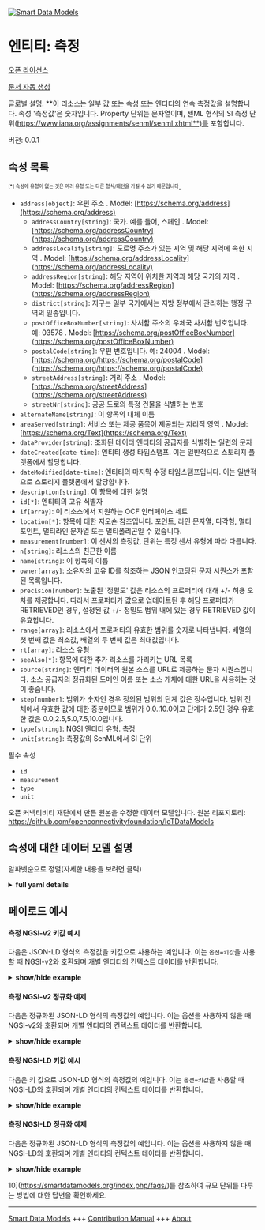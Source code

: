 <!-- 10-Header -->    
[![Smart Data Models](https://smartdatamodels.org/wp-content/uploads/2022/01/SmartDataModels_logo.png "Logo")](https://smartdatamodels.org)    
엔티티: 측정    
=======<!-- /10-Header -->    
<!-- 15-License -->    
[오픈 라이선스](https://github.com/smart-data-models//dataModel.OCF/blob/master/Measurement/LICENSE.md)    
[문서 자동 생성](https://docs.google.com/presentation/d/e/2PACX-1vTs-Ng5dIAwkg91oTTUdt8ua7woBXhPnwavZ0FxgR8BsAI_Ek3C5q97Nd94HS8KhP-r_quD4H0fgyt3/pub?start=false&loop=false&delayms=3000#slide=id.gb715ace035_0_60)    
<!-- /15-License -->    
<!-- 20-Description -->    
글로벌 설명: **이 리소스는 일부 값 또는 속성 또는 엔티티의 연속 측정값을 설명합니다. 속성 '측정값'은 숫자입니다. Property 단위는 문자열이며, 센ML 형식의 SI 측정 단위(https://www.iana.org/assignments/senml/senml.xhtml**)를 포함합니다.    
버전: 0.0.1    
<!-- /20-Description -->    
<!-- 30-PropertiesList -->    
## 속성 목록    
<sup><sub>[*] 속성에 유형이 없는 것은 여러 유형 또는 다른 형식/패턴을 가질 수 있기 때문입니다</sub></sup>.    
- `address[object]`: 우편 주소  . Model: [https://schema.org/address](https://schema.org/address)	- `addressCountry[string]`: 국가. 예를 들어, 스페인  . Model: [https://schema.org/addressCountry](https://schema.org/addressCountry)    
	- `addressLocality[string]`: 도로명 주소가 있는 지역 및 해당 지역에 속한 지역  . Model: [https://schema.org/addressLocality](https://schema.org/addressLocality)    
	- `addressRegion[string]`: 해당 지역이 위치한 지역과 해당 국가의 지역  . Model: [https://schema.org/addressRegion](https://schema.org/addressRegion)    
	- `district[string]`: 지구는 일부 국가에서는 지방 정부에서 관리하는 행정 구역의 일종입니다.      
	- `postOfficeBoxNumber[string]`: 사서함 주소의 우체국 사서함 번호입니다. 예: 03578  . Model: [https://schema.org/postOfficeBoxNumber](https://schema.org/postOfficeBoxNumber)    
	- `postalCode[string]`: 우편 번호입니다. 예: 24004  . Model: [https://schema.org/https://schema.org/postalCode](https://schema.org/https://schema.org/postalCode)    
	- `streetAddress[string]`: 거리 주소  . Model: [https://schema.org/streetAddress](https://schema.org/streetAddress)    
	- `streetNr[string]`: 공공 도로의 특정 건물을 식별하는 번호      
- `alternateName[string]`: 이 항목의 대체 이름  - `areaServed[string]`: 서비스 또는 제공 품목이 제공되는 지리적 영역  . Model: [https://schema.org/Text](https://schema.org/Text)- `dataProvider[string]`: 조화된 데이터 엔티티의 공급자를 식별하는 일련의 문자  - `dateCreated[date-time]`: 엔티티 생성 타임스탬프. 이는 일반적으로 스토리지 플랫폼에서 할당합니다.  - `dateModified[date-time]`: 엔티티의 마지막 수정 타임스탬프입니다. 이는 일반적으로 스토리지 플랫폼에서 할당합니다.  - `description[string]`: 이 항목에 대한 설명  - `id[*]`: 엔티티의 고유 식별자  - `if[array]`: 이 리소스에서 지원하는 OCF 인터페이스 세트  - `location[*]`: 항목에 대한 지오숀 참조입니다. 포인트, 라인 문자열, 다각형, 멀티포인트, 멀티라인 문자열 또는 멀티폴리곤일 수 있습니다.  - `measurement[number]`: 이 센서의 측정값, 단위는 특정 센서 유형에 따라 다릅니다.  - `n[string]`: 리소스의 친근한 이름  - `name[string]`: 이 항목의 이름  - `owner[array]`: 소유자의 고유 ID를 참조하는 JSON 인코딩된 문자 시퀀스가 포함된 목록입니다.  - `precision[number]`: 노출된 '정밀도' 값은 리소스의 프로퍼티에 대해 +/- 허용 오차를 제공합니다. 따라서 프로퍼티가 값으로 업데이트된 후 해당 프로퍼티가 RETRIEVED인 경우, 설정된 값 +/- 정밀도 범위 내에 있는 경우 RETRIEVED 값이 유효합니다.  - `range[array]`: 리소스에서 프로퍼티의 유효한 범위를 숫자로 나타냅니다. 배열의 첫 번째 값은 최소값, 배열의 두 번째 값은 최대값입니다.  - `rt[array]`: 리소스 유형  - `seeAlso[*]`: 항목에 대한 추가 리소스를 가리키는 URL 목록  - `source[string]`: 엔티티 데이터의 원본 소스를 URL로 제공하는 문자 시퀀스입니다. 소스 공급자의 정규화된 도메인 이름 또는 소스 개체에 대한 URL을 사용하는 것이 좋습니다.  - `step[number]`: 범위가 숫자인 경우 정의된 범위의 단계 값은 정수입니다.  범위 전체에서 유효한 값에 대한 증분이므로 범위가 0.0..10.0이고 단계가 2.5인 경우 유효한 값은 0.0,2.5,5.0,7.5,10.0입니다.  - `type[string]`: NGSI 엔티티 유형. 측정  - `unit[string]`: 측정값의 SenML에서 SI 단위  <!-- /30-PropertiesList -->    
<!-- 35-RequiredProperties -->    
필수 속성    
- `id`  - `measurement`  - `type`  - `unit`  <!-- /35-RequiredProperties -->    
<!-- 40-RequiredProperties -->    
오픈 커넥티비티 재단에서 만든 원본을 수정한 데이터 모델입니다. 원본 리포지토리: https://github.com/openconnectivityfoundation/IoTDataModels    
<!-- /40-RequiredProperties -->    
<!-- 50-DataModelHeader -->    
## 속성에 대한 데이터 모델 설명    
알파벳순으로 정렬(자세한 내용을 보려면 클릭)    
<!-- /50-DataModelHeader -->    
<!-- 60-ModelYaml -->    
<details><summary><strong>full yaml details</strong></summary>      
```yaml    
Measurement:      
  description: 'This Resource describes a continuous measurement of some value or property or entity .The Property ''measurement'' is a number. The Property unit is a string and will contain an SI unit of measurement in senML format  https://www.iana.org/assignments/senml/senml.xhtml'      
  properties:      
    address:      
      description: The mailing address      
      properties:      
        addressCountry:      
          description: 'The country. For example, Spain'      
          type: string      
          x-ngsi:      
            model: https://schema.org/addressCountry      
            type: Property      
        addressLocality:      
          description: 'The locality in which the street address is, and which is in the region'      
          type: string      
          x-ngsi:      
            model: https://schema.org/addressLocality      
            type: Property      
        addressRegion:      
          description: 'The region in which the locality is, and which is in the country'      
          type: string      
          x-ngsi:      
            model: https://schema.org/addressRegion      
            type: Property      
        district:      
          description: 'A district is a type of administrative division that, in some countries, is managed by the local government'      
          type: string      
          x-ngsi:      
            type: Property      
        postOfficeBoxNumber:      
          description: 'The post office box number for PO box addresses. For example, 03578'      
          type: string      
          x-ngsi:      
            model: https://schema.org/postOfficeBoxNumber      
            type: Property      
        postalCode:      
          description: 'The postal code. For example, 24004'      
          type: string      
          x-ngsi:      
            model: https://schema.org/https://schema.org/postalCode      
            type: Property      
        streetAddress:      
          description: The street address      
          type: string      
          x-ngsi:      
            model: https://schema.org/streetAddress      
            type: Property      
        streetNr:      
          description: Number identifying a specific property on a public street      
          type: string      
          x-ngsi:      
            type: Property      
      type: object      
      x-ngsi:      
        model: https://schema.org/address      
        type: Property      
    alternateName:      
      description: An alternative name for this item      
      type: string      
      x-ngsi:      
        type: Property      
    areaServed:      
      description: The geographic area where a service or offered item is provided      
      type: string      
      x-ngsi:      
        model: https://schema.org/Text      
        type: Property      
    dataProvider:      
      description: A sequence of characters identifying the provider of the harmonised data entity      
      type: string      
      x-ngsi:      
        type: Property      
    dateCreated:      
      description: Entity creation timestamp. This will usually be allocated by the storage platform      
      format: date-time      
      type: string      
      x-ngsi:      
        type: Property      
    dateModified:      
      description: Timestamp of the last modification of the entity. This will usually be allocated by the storage platform      
      format: date-time      
      type: string      
      x-ngsi:      
        type: Property      
    description:      
      description: A description of this item      
      type: string      
      x-ngsi:      
        type: Property      
    id:      
      anyOf:      
        - description: Identifier format of any NGSI entity      
          maxLength: 256      
          minLength: 1      
          pattern: ^[\w\-\.\{\}\$\+\*\[\]`|~^@!,:\\]+$      
          type: string      
          x-ngsi:      
            type: Property      
        - description: Identifier format of any NGSI entity      
          format: uri      
          type: string      
          x-ngsi:      
            type: Property      
      description: Unique identifier of the entity      
      x-ngsi:      
        type: Property      
    if:      
      description: The OCF Interface set supported by this Resource      
      items:      
        enum:      
          - oic.if.baseline      
          - oic.if.s      
        maxLength: 64      
        type: string      
      minItems: 2      
      readOnly: true      
      type: array      
      uniqueItems: true      
      x-ngsi:      
        type: Property      
    location:      
      description: 'Geojson reference to the item. It can be Point, LineString, Polygon, MultiPoint, MultiLineString or MultiPolygon'      
      oneOf:      
        - description: Geojson reference to the item. Point      
          properties:      
            bbox:      
              items:      
                type: number      
              minItems: 4      
              type: array      
            coordinates:      
              items:      
                type: number      
              minItems: 2      
              type: array      
            type:      
              enum:      
                - Point      
              type: string      
          required:      
            - type      
            - coordinates      
          title: GeoJSON Point      
          type: object      
          x-ngsi:      
            type: GeoProperty      
        - description: Geojson reference to the item. LineString      
          properties:      
            bbox:      
              items:      
                type: number      
              minItems: 4      
              type: array      
            coordinates:      
              items:      
                items:      
                  type: number      
                minItems: 2      
                type: array      
              minItems: 2      
              type: array      
            type:      
              enum:      
                - LineString      
              type: string      
          required:      
            - type      
            - coordinates      
          title: GeoJSON LineString      
          type: object      
          x-ngsi:      
            type: GeoProperty      
        - description: Geojson reference to the item. Polygon      
          properties:      
            bbox:      
              items:      
                type: number      
              minItems: 4      
              type: array      
            coordinates:      
              items:      
                items:      
                  items:      
                    type: number      
                  minItems: 2      
                  type: array      
                minItems: 4      
                type: array      
              type: array      
            type:      
              enum:      
                - Polygon      
              type: string      
          required:      
            - type      
            - coordinates      
          title: GeoJSON Polygon      
          type: object      
          x-ngsi:      
            type: GeoProperty      
        - description: Geojson reference to the item. MultiPoint      
          properties:      
            bbox:      
              items:      
                type: number      
              minItems: 4      
              type: array      
            coordinates:      
              items:      
                items:      
                  type: number      
                minItems: 2      
                type: array      
              type: array      
            type:      
              enum:      
                - MultiPoint      
              type: string      
          required:      
            - type      
            - coordinates      
          title: GeoJSON MultiPoint      
          type: object      
          x-ngsi:      
            type: GeoProperty      
        - description: Geojson reference to the item. MultiLineString      
          properties:      
            bbox:      
              items:      
                type: number      
              minItems: 4      
              type: array      
            coordinates:      
              items:      
                items:      
                  items:      
                    type: number      
                  minItems: 2      
                  type: array      
                minItems: 2      
                type: array      
              type: array      
            type:      
              enum:      
                - MultiLineString      
              type: string      
          required:      
            - type      
            - coordinates      
          title: GeoJSON MultiLineString      
          type: object      
          x-ngsi:      
            type: GeoProperty      
        - description: Geojson reference to the item. MultiLineString      
          properties:      
            bbox:      
              items:      
                type: number      
              minItems: 4      
              type: array      
            coordinates:      
              items:      
                items:      
                  items:      
                    items:      
                      type: number      
                    minItems: 2      
                    type: array      
                  minItems: 4      
                  type: array      
                type: array      
              type: array      
            type:      
              enum:      
                - MultiPolygon      
              type: string      
          required:      
            - type      
            - coordinates      
          title: GeoJSON MultiPolygon      
          type: object      
          x-ngsi:      
            type: GeoProperty      
      x-ngsi:      
        type: GeoProperty      
    measurement:      
      description: 'Measured value for this sensor, units depend on the specific type of sensor'      
      readOnly: true      
      type: number      
      x-ngsi:      
        type: Property      
    n:      
      description: Friendly name of the Resource      
      maxLength: 64      
      readOnly: true      
      type: string      
      x-ngsi:      
        type: Property      
    name:      
      description: The name of this item      
      type: string      
      x-ngsi:      
        type: Property      
    owner:      
      description: A List containing a JSON encoded sequence of characters referencing the unique Ids of the owner(s)      
      items:      
        anyOf:      
          - description: Identifier format of any NGSI entity      
            maxLength: 256      
            minLength: 1      
            pattern: ^[\w\-\.\{\}\$\+\*\[\]`|~^@!,:\\]+$      
            type: string      
            x-ngsi:      
              type: Property      
          - description: Identifier format of any NGSI entity      
            format: uri      
            type: string      
            x-ngsi:      
              type: Property      
        description: Unique identifier of the entity      
        x-ngsi:      
          type: Property      
      type: array      
      x-ngsi:      
        type: Property      
    precision:      
      description: 'When exposed the value in ''precision'' provides a +/- tolerance against the Properties in the Resource. Thus if a Property is UPDATED to a value and that Property then RETRIEVED, the RETRIEVED value is valid if in the range of the set value +/- precision'      
      readOnly: true      
      type: number      
      x-ngsi:      
        type: Property      
    range:      
      description: 'The valid range for the Property in the Resource as a number. The first value in the array is the minimum value, the second value in the array is the maximum value'      
      items:      
        type: number      
      maxItems: 2      
      minItems: 2      
      readOnly: true      
      type: array      
      x-ngsi:      
        type: Property      
    rt:      
      description: The Resource Type      
      items:      
        enum:      
          - oic.r.sensor.measurement      
        maxLength: 64      
        type: string      
      minItems: 1      
      readOnly: true      
      type: array      
      uniqueItems: true      
      x-ngsi:      
        type: Property      
    seeAlso:      
      description: list of uri pointing to additional resources about the item      
      oneOf:      
        - items:      
            format: uri      
            type: string      
          minItems: 1      
          type: array      
        - format: uri      
          type: string      
      x-ngsi:      
        type: Property      
    source:      
      description: 'A sequence of characters giving the original source of the entity data as a URL. Recommended to be the fully qualified domain name of the source provider, or the URL to the source object'      
      type: string      
      x-ngsi:      
        type: Property      
    step:      
      description: 'Step value across the defined range an integer when the range is a number.  This is the increment for valid values across the range; so if range is 0.0..10.0 and step is 2.5 then valid values are 0.0,2.5,5.0,7.5,10.0'      
      readOnly: true      
      type: number      
      x-ngsi:      
        type: Property      
    type:      
      description: NGSI entity type. It has to be Measurement      
      enum:      
        - Measurement      
      type: string      
      x-ngsi:      
        type: Property      
    unit:      
      description: SI unit in SenML of the measurement      
      readOnly: true      
      type: string      
      x-ngsi:      
        type: Property      
  required:      
    - measurement      
    - unit      
    - id      
    - type      
  type: object      
  x-derived-from: https://raw.githubusercontent.com/openconnectivityfoundation/IoTDataModels/master/genericmeasurement.swagger.json      
  x-disclaimer: 'Redistribution and use in source and binary forms, with or without modification, are permitted  provided that the license conditions are met. Copyleft (c) 2022 Contributors to Smart Data Models Program'      
  x-license-url: https://github.com/smart-data-models/dataModel.OCF/blob/master/Measurement/LICENSE.md      
  x-model-schema: https://smart-data-models.github.io/dataModel.OCF/Measurement/schema.json      
  x-model-tags: OCF      
  x-version: 0.0.1      
```    
</details>      
<!-- /60-ModelYaml -->    
<!-- 70-MiddleNotes -->    
<!-- /70-MiddleNotes -->    
<!-- 80-Examples -->    
## 페이로드 예시    
#### 측정 NGSI-v2 키값 예시    
다음은 JSON-LD 형식의 측정값을 키값으로 사용하는 예입니다. 이는 `옵션=키값`을 사용할 때 NGSI-v2와 호환되며 개별 엔티티의 컨텍스트 데이터를 반환합니다.    
<details><summary><strong>show/hide example</strong></summary>      
```json  
{  
  "id": "urn:ngsi-ld:Measurement:id:AQLI:51178583",  
  "dateCreated": "1998-03-30T20:52:03Z",  
  "dateModified": "1976-08-25T05:03:29Z",  
  "source": "Cover government view event culture establish study task. Enjoy time bad according grow wear stuff century. New rise then church.",  
  "name": "Answer tax garden air ",  
  "alternateName": "Think people produc",  
  "description": "Evidence participant west important us day. Soldier agreement share population.",  
  "dataProvider": "Water task without he establish many camera. Up fre",  
  "owner": [  
    "urn:ngsi-ld:Measurement:items:WQGU:79970367",  
    "urn:ngsi-ld:Measurement:items:XWQY:99988646"  
  ],  
  "seeAlso": [  
    "urn:ngsi-ld:Measurement:items:MCAO:14774075"  
  ],  
  "location": {  
    "type": "Point",  
    "coordinates": [  
      67.9714165,  
      -159.754124  
    ]  
  },  
  "address": {  
    "streetAddress": "Deal still risk policy.",  
    "addressLocality": "Skin di",  
    "addressRegion": "Three manage what prove instead i",  
    "addressCountry": "Again Democrat college couple its share adult. Me including bank direction include. Series trade think senior your trip true.",  
    "postalCode": "Low amount yet.",  
    "postOfficeBoxNumber": "It ground another card know bit. Mention modern piece number spend. Tonight",  
    "streetNr": "Teach pick among box because style. Fight everybody your throughout u",  
    "district": "Help growth truth stock reality book that. Manage herself capital rest wonder science yourself. Toward determine movie chance stop bar radio try."  
  },  
  "areaServed": "Become financial agent only society challenge by box.",  
  "rt": [  
    "oic.r.sensor.measurement"  
  ],  
  "unit": "Each well west show it deep line exactly. Result game foot former. Language sometimes thank in physical agency.",  
  "measurement": 487.2,  
  "precision": 967.1,  
  "n": "Almost need benefit spring natural until effect. Lar",  
  "range": [  
    552.1,  
    288.9  
  ],  
  "step": 32.8,  
  "if": [  
    "oic.if.s",  
    "oic.if.baseline"  
  ],  
  "type": "Measurement"  
}  
```  
</details>    
#### 측정 NGSI-v2 정규화 예제    
다음은 정규화된 JSON-LD 형식의 측정값의 예입니다. 이는 옵션을 사용하지 않을 때 NGSI-v2와 호환되며 개별 엔티티의 컨텍스트 데이터를 반환합니다.    
<details><summary><strong>show/hide example</strong></summary>      
```json  
{  
  "id": "urn:ngsi-ld:Measurement:id:AQLI:51178583",  
  "dateCreated": {  
    "type": "DateTime",  
    "value": "1998-03-30T20:52:03Z"  
  },  
  "dateModified": {  
    "type": "DateTime",  
    "value": "1976-08-25T05:03:29Z"  
  },  
  "source": {  
    "type": "Text",  
    "value": "Cover government view event culture establish study task. Enjoy time bad according grow wear stuff century. New rise then church."  
  },  
  "name": {  
    "type": "Text",  
    "value": "Answer tax garden air "  
  },  
  "alternateName": {  
    "type": "Text",  
    "value": "Think people produc"  
  },  
  "description": {  
    "type": "Text",  
    "value": "Evidence participant west important us day. Soldier agreement share population."  
  },  
  "dataProvider": {  
    "type": "Text",  
    "value": "Water task without he establish many camera. Up fre"  
  },  
  "owner": {  
    "type": "StructuredValue",  
    "value": [  
      "urn:ngsi-ld:Measurement:items:WQGU:79970367",  
      "urn:ngsi-ld:Measurement:items:XWQY:99988646"  
    ]  
  },  
  "seeAlso": {  
    "type": "StructuredValue",  
    "value": [  
      "urn:ngsi-ld:Measurement:items:MCAO:14774075"  
    ]  
  },  
  "location": {  
    "type": "geo:json",  
    "value": {  
      "type": "Point",  
      "coordinates": [  
        67.9714165,  
        -159.754124  
      ]  
    }  
  },  
  "address": {  
    "type": "StructuredValue",  
    "value": {  
      "streetAddress": "Deal still risk policy.",  
      "addressLocality": "Skin di",  
      "addressRegion": "Three manage what prove instead i",  
      "addressCountry": "Again Democrat college couple its share adult. Me including bank direction include. Series trade think senior your trip true.",  
      "postalCode": "Low amount yet.",  
      "postOfficeBoxNumber": "It ground another card know bit. Mention modern piece number spend. Tonight",  
      "streetNr": "Teach pick among box because style. Fight everybody your throughout u",  
      "district": "Help growth truth stock reality book that. Manage herself capital rest wonder science yourself. Toward determine movie chance stop bar radio try."  
    }  
  },  
  "areaServed": {  
    "type": "Text",  
    "value": "Become financial agent only society challenge by box."  
  },  
  "rt": {  
    "type": "StructuredValue",  
    "value": [  
      "oic.r.sensor.measurement"  
    ]  
  },  
  "unit": {  
    "type": "Text",  
    "value": "Each well west show it deep line exactly. Result game foot former. Language sometimes thank in physical agency."  
  },  
  "measurement": {  
    "type": "Number",  
    "value": 487.2  
  },  
  "precision": {  
    "type": "Number",  
    "value": 967.1  
  },  
  "n": {  
    "type": "Text",  
    "value": "Almost need benefit spring natural until effect. Lar"  
  },  
  "range": {  
    "type": "StructuredValue",  
    "value": [  
      552.1,  
      288.9  
    ]  
  },  
  "step": {  
    "type": "Number",  
    "value": 32.8  
  },  
  "if": {  
    "type": "StructuredValue",  
    "value": [  
      "oic.if.s",  
      "oic.if.baseline"  
    ]  
  },  
  "type": "Measurement"  
}  
```  
</details>    
#### 측정 NGSI-LD 키값 예시    
다음은 키 값으로 JSON-LD 형식의 측정값의 예입니다. 이는 `옵션=키값`을 사용할 때 NGSI-LD와 호환되며 개별 엔티티의 컨텍스트 데이터를 반환합니다.    
<details><summary><strong>show/hide example</strong></summary>      
```json  
{  
  "id": "urn:ngsi-ld:Measurement:id:AQLI:51178583",  
  "dateCreated": "1998-03-30T20:52:03Z",  
  "dateModified": "1976-08-25T05:03:29Z",  
  "source": "Cover government view event culture establish study task. Enjoy time bad according grow wear stuff century. New rise then church.",  
  "name": "Answer tax garden air ",  
  "alternateName": "Think people produc",  
  "description": "Evidence participant west important us day. Soldier agreement share population.",  
  "dataProvider": "Water task without he establish many camera. Up fre",  
  "owner": [  
    "urn:ngsi-ld:Measurement:items:WQGU:79970367",  
    "urn:ngsi-ld:Measurement:items:XWQY:99988646"  
  ],  
  "seeAlso": [  
    "urn:ngsi-ld:Measurement:items:MCAO:14774075"  
  ],  
  "location": {  
    "type": "Point",  
    "coordinates": [  
      67.9714165,  
      -159.754124  
    ]  
  },  
  "address": {  
    "streetAddress": "Deal still risk policy.",  
    "addressLocality": "Skin di",  
    "addressRegion": "Three manage what prove instead i",  
    "addressCountry": "Again Democrat college couple its share adult. Me including bank direction include. Series trade think senior your trip true.",  
    "postalCode": "Low amount yet.",  
    "postOfficeBoxNumber": "It ground another card know bit. Mention modern piece number spend. Tonight",  
    "streetNr": "Teach pick among box because style. Fight everybody your throughout u",  
    "district": "Help growth truth stock reality book that. Manage herself capital rest wonder science yourself. Toward determine movie chance stop bar radio try."  
  },  
  "areaServed": "Become financial agent only society challenge by box.",  
  "rt": [  
    "oic.r.sensor.measurement"  
  ],  
  "unit": "Each well west show it deep line exactly. Result game foot former. Language sometimes thank in physical agency.",  
  "measurement": 487.2,  
  "precision": 967.1,  
  "n": "Almost need benefit spring natural until effect. Lar",  
  "range": [  
    552.1,  
    288.9  
  ],  
  "step": 32.8,  
  "if": [  
    "oic.if.s",  
    "oic.if.baseline"  
  ],  
  "type": "Measurement",  
  "@context": [  
    "https://smartdatamodels.org/context.jsonld"  
  ]  
}  
```  
</details>    
#### 측정 NGSI-LD 정규화 예제    
다음은 정규화된 JSON-LD 형식의 측정값의 예입니다. 이는 옵션을 사용하지 않을 때 NGSI-LD와 호환되며 개별 엔티티의 컨텍스트 데이터를 반환합니다.    
<details><summary><strong>show/hide example</strong></summary>      
```json  
{  
    "id": "urn:ngsi-ld:Measurement:id:AQLI:51178583",  
    "dateCreated": {  
        "type": "Property",  
        "value": {  
            "@type": "DateTime",  
            "@value": "1998-03-30T20:52:03Z"  
        }  
    },  
    "dateModified": {  
        "type": "Property",  
        "value": {  
            "@type": "DateTime",  
            "@value": "1976-08-25T05:03:29Z"  
        }  
    },  
    "source": {  
        "type": "Property",  
        "value": "Cover government view event culture establish study task. Enjoy time bad according grow wear stuff century. New rise then church."  
    },  
    "name": {  
        "type": "Property",  
        "value": "Answer tax garden air "  
    },  
    "alternateName": {  
        "type": "Property",  
        "value": "Think people produc"  
    },  
    "description": {  
        "type": "Property",  
        "value": "Evidence participant west important us day. Soldier agreement share population."  
    },  
    "dataProvider": {  
        "type": "Property",  
        "value": "Water task without he establish many camera. Up fre"  
    },  
    "owner": {  
        "type": "Property",  
        "value": [  
            "urn:ngsi-ld:Measurement:items:WQGU:79970367",  
            "urn:ngsi-ld:Measurement:items:XWQY:99988646"  
        ]  
    },  
    "seeAlso": {  
        "type": "Property",  
        "value": [  
            "urn:ngsi-ld:Measurement:items:MCAO:14774075"  
        ]  
    },  
    "location": {  
        "type": "GeoProperty",  
        "value": {  
            "type": "Point",  
            "coordinates": [  
                67.9714165,  
                -159.754124  
            ]  
        }  
    },  
    "address": {  
        "type": "Property",  
        "value": {  
            "streetAddress": "Deal still risk policy.",  
            "addressLocality": "Skin di",  
            "addressRegion": "Three manage what prove instead i",  
            "addressCountry": "Again Democrat college couple its share adult. Me including bank direction include. Series trade think senior your trip true.",  
            "postalCode": "Low amount yet.",  
            "postOfficeBoxNumber": "It ground another card know bit. Mention modern piece number spend. Tonight",  
            "streetNr": "Teach pick among box because style. Fight everybody your throughout u",  
            "district": "Help growth truth stock reality book that. Manage herself capital rest wonder science yourself. Toward determine movie chance stop bar radio try."  
        }  
    },  
    "areaServed": {  
        "type": "Property",  
        "value": "Become financial agent only society challenge by box."  
    },  
    "rt": {  
        "type": "Property",  
        "value": [  
            "oic.r.sensor.measurement"  
        ]  
    },  
    "unit": {  
        "type": "Property",  
        "value": "Each well west show it deep line exactly. Result game foot former. Language sometimes thank in physical agency."  
    },  
    "measurement": {  
        "type": "Property",  
        "value": 487.2  
    },  
    "precision": {  
        "type": "Property",  
        "value": 967.1  
    },  
    "n": {  
        "type": "Property",  
        "value": "Almost need benefit spring natural until effect. Lar"  
    },  
    "range": {  
        "type": "Property",  
        "value": [  
            552.1,  
            288.9  
        ]  
    },  
    "step": {  
        "type": "Property",  
        "value": 32.8  
    },  
    "if": {  
        "type": "Property",  
        "value": [  
            "oic.if.s",  
            "oic.if.baseline"  
        ]  
    },  
    "type": "Measurement",  
    "@context": [  
        "https://smartdatamodels.org/context.jsonld"  
    ]  
}  
```  
</details><!-- /80-Examples -->    
<!-- 90-FooterNotes -->    
<!-- /90-FooterNotes -->    
<!-- 95-Units -->    
10](https://smartdatamodels.org/index.php/faqs/)를 참조하여 규모 단위를 다루는 방법에 대한 답변을 확인하세요.    
<!-- /95-Units -->    
<!-- 97-LastFooter -->    
---    
[Smart Data Models](https://smartdatamodels.org) +++ [Contribution Manual](https://bit.ly/contribution_manual) +++ [About](https://bit.ly/Introduction_SDM)<!-- /97-LastFooter -->    
